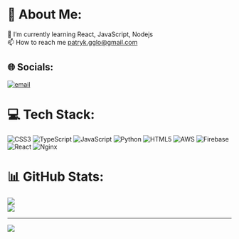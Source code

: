 # 💫 About Me:
🌱 I’m currently learning React, JavaScript, Nodejs<br>📫 How to reach me patryk.gglo@gmail.com


## 🌐 Socials:
[![email](https://img.shields.io/badge/Email-D14836?logo=gmail&logoColor=white)](mailto:patryk.gglo@gmail.com) 

# 💻 Tech Stack:
![CSS3](https://img.shields.io/badge/css3-%231572B6.svg?style=for-the-badge&logo=css3&logoColor=white) ![TypeScript](https://img.shields.io/badge/typescript-%23007ACC.svg?style=for-the-badge&logo=typescript&logoColor=white) ![JavaScript](https://img.shields.io/badge/javascript-%23323330.svg?style=for-the-badge&logo=javascript&logoColor=%23F7DF1E) ![Python](https://img.shields.io/badge/python-3670A0?style=for-the-badge&logo=python&logoColor=ffdd54) ![HTML5](https://img.shields.io/badge/html5-%23E34F26.svg?style=for-the-badge&logo=html5&logoColor=white) ![AWS](https://img.shields.io/badge/AWS-%23FF9900.svg?style=for-the-badge&logo=amazon-aws&logoColor=white) ![Firebase](https://img.shields.io/badge/firebase-%23039BE5.svg?style=for-the-badge&logo=firebase) ![React](https://img.shields.io/badge/react-%2320232a.svg?style=for-the-badge&logo=react&logoColor=%2361DAFB) ![Nginx](https://img.shields.io/badge/nginx-%23009639.svg?style=for-the-badge&logo=nginx&logoColor=white)
# 📊 GitHub Stats:
![](https://nirzak-streak-stats.vercel.app/?user=Peglo98&theme=blue-green&hide_border=false)<br/>
![](https://github-readme-stats.vercel.app/api/top-langs/?username=Peglo98&theme=blue-green&hide_border=false&include_all_commits=true&count_private=true&layout=compact)

---
[![](https://visitcount.itsvg.in/api?id=Peglo98&icon=0&color=3)](https://visitcount.itsvg.in)

<!-- Proudly created with GPRM ( https://gprm.itsvg.in ) -->
